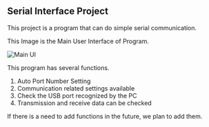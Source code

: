 ## Serial Interface Project

This project is a program that can do simple serial communication.

This Image is the Main User Interface of Program.

![Main UI](https://user-images.githubusercontent.com/87363461/143065923-a9e1ba50-4ec2-423b-9ffa-0e60aba7a7e1.JPG)

This program has several functions.

1. Auto Port Number Setting
2. Communication related settings available
3. Check the USB port recognized by the PC
4. Transmission and receive data can be checked

If there is a need to add functions in the future, we plan to add them.

